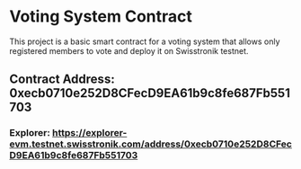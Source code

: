 # Voting System Contract

This project is a basic smart contract for a voting system that allows only registered members to vote and deploy it on Swisstronik testnet.

## Contract Address: 0xecb0710e252D8CFecD9EA61b9c8fe687Fb551703
### Explorer: https://explorer-evm.testnet.swisstronik.com/address/0xecb0710e252D8CFecD9EA61b9c8fe687Fb551703
